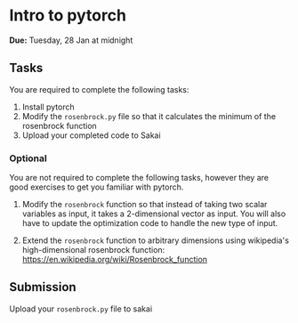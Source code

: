 # Intro to pytorch

**Due:** Tuesday, 28 Jan at midnight

## Tasks

You are required to complete the following tasks:

1. Install pytorch
1. Modify the `rosenbrock.py` file so that it calculates the minimum of the rosenbrock function
1. Upload your completed code to Sakai

### Optional

You are not required to complete the following tasks,
however they are good exercises to get you familiar with pytorch.

1. Modify the `rosenbrock` function so that instead of taking two scalar variables as input, it takes a 2-dimensional vector as input.
   You will also have to update the optimization code to handle the new type of input.

1. Extend the `rosenbrock` function to arbitrary dimensions using wikipedia's high-dimensional rosenbrock function: https://en.wikipedia.org/wiki/Rosenbrock_function

## Submission

Upload your `rosenbrock.py` file to sakai
